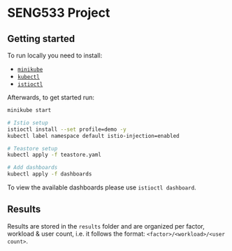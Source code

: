 # SENG533 Project

## Getting started

To run locally you need to install:

- [`minikube`](https://minikube.sigs.k8s.io/docs/start/?arch=%2Flinux%2Fx86-64%2Fstable%2Fbinary+download)
- [`kubectl`](https://kubernetes.io/releases/download/)
- [`istioctl`](https://istio.io/latest/docs/setup/getting-started/)

Afterwards, to get started run:

```bash
minikube start

# Istio setup
istioctl install --set profile=demo -y
kubectl label namespace default istio-injection=enabled

# Teastore setup
kubectl apply -f teastore.yaml

# Add dashboards
kubectl apply -f dashboards
```

To view the available dashboards please use `istioctl dashboard`.

## Results

Results are stored in the `results` folder and are organized per factor, workload & user count, i.e. it
follows the format: `<factor>/<workload>/<user count>`.
